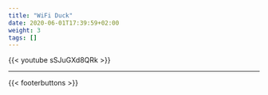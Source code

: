 ```yaml
---
title: "WiFi Duck"
date: 2020-06-01T17:39:59+02:00
weight: 3
tags: []
---
```


{{< youtube sSJuGXd8QRk >}}

---

{{< footerbuttons >}}